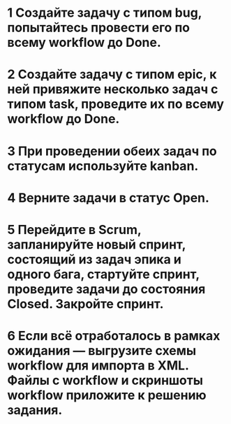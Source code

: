 # 1    Создайте задачу с типом bug, попытайтесь провести его по всему workflow до Done.
# 2    Создайте задачу с типом epic, к ней привяжите несколько задач с типом task, проведите их по всему workflow до Done.
# 3    При проведении обеих задач по статусам используйте kanban.
# 4    Верните задачи в статус Open.
# 5    Перейдите в Scrum, запланируйте новый спринт, состоящий из задач эпика и одного бага, стартуйте спринт, проведите задачи до состояния Closed. Закройте спринт.
# 6    Если всё отработалось в рамках ожидания — выгрузите схемы workflow для импорта в XML. Файлы с workflow и скриншоты workflow приложите к решению задания.

